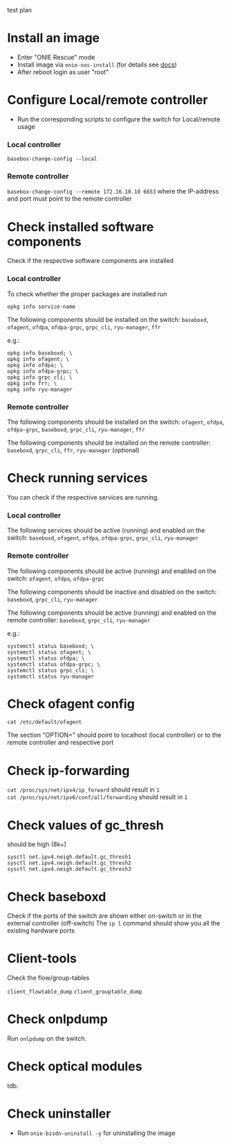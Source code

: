 test plan

# Install an image
* Enter "ONIE Rescue" mode
* Install image via `onie-nos-install` (for details see [docs](https://docs.bisdn.de/setup/install_switch_image.html))
* After reboot login as user "root"

# Configure Local/remote controller

* Run the corresponding scripts to configure the switch for Local/remote usage

### Local controller
`basebox-change-config --local`

### Remote controller
`basebox-change-config --remote 172.16.10.10 6653` where the IP-address and port must point to the remote controller

# Check installed software components

Check if the respective software components are installed

### Local controller

To check whether the proper packages are installed run

`opkg info service-name`

The following components should be installed on the switch:
`baseboxd`, `ofagent`, `ofdpa`, `ofdpa-grpc`, `grpc_cli`, `ryu-manager`, `ffr`

e.g.:
```
opkg info baseboxd; \
opkg info ofagent; \
opkg info ofdpa; \
opkg info ofdpa-grpc; \
opkg info grpc_cli; \
opkg info frr; \
opkg info ryu-manager
```

### Remote controller

The following components should be installed on the switch:
`ofagent`, `ofdpa`, `ofdpa-grpc`, `baseboxd`, `grpc_cli`, `ryu-manager`, `ffr`

The following components should be installed on the remote controller:
`baseboxd`, `grpc_cli`, `ffr`, `ryu-manager` (optional)

# Check running services

You can check if the respective services are running.

### Local controller

The following services should be active (running) and enabled on the switch:
`baseboxd`, `ofagent`, `ofdpa`, `ofdpa-grpc`, `grpc_cli`, `ryu-manager`

### Remote controller

The following components should be active (running) and enabled on the switch:
`ofagent`, `ofdpa`, `ofdpa-grpc`

The following components should be inactive and disabled on the switch:
`baseboxd`, `grpc_cli`, `ryu-manager`

The following components should be active (running) and enabled on the remote controller:
`baseboxd`, `grpc_cli`, `ryu-manager`


e.g.:
```
systemctl status baseboxd; \
systemctl status ofagent; \
systemctl status ofdpa; \
systemctl status ofdpa-grpc; \
systemctl status grpc_cli; \
systemctl status ryu-manager
```

# Check ofagent config

`cat /etc/default/ofagent`

The section "OPTION=" should point to localhost (local controller) or to the remote controller and respective port

# Check ip-forwarding

`cat /proc/sys/net/ipv4/ip_forward` should result in `1` \
`cat /proc/sys/net/ipv6/conf/all/forwarding` should result in `1`

# Check values of gc_thresh

should be high (8k+)
```
sysctl net.ipv4.neigh.default.gc_thresh1
sysctl net.ipv4.neigh.default.gc_thresh2
sysctl net.ipv4.neigh.default.gc_thresh3
```

# Check baseboxd
Check if the ports of the switch are shown either on-switch or in the external controller (off-switch)
The `ip l` command should show you all the existing hardware ports

# Client-tools
Check the flow/group-tables

`client_flowtable_dump`
`client_grouptable_dump`

# Check onlpdump

Run `onlpdump` on the switch.

# Check optical modules

tdb.

# Check uninstaller
* Run `onie-bisdn-uninstall -y` for uninstalling the image